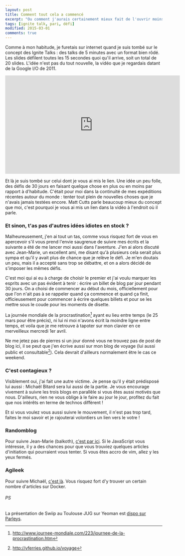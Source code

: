 ```yaml
---
layout: post
title: Comment tout cela a commencé
excerpt: "Ou comment j'aurais certainement mieux fait de l'ouvrir moins grande."
tags: [ignite talk, pari, défi]
modified: 2015-03-01
comments: true
---
```


Comme à mon habitude, je furetais sur internet quand je suis tombé sur le concept des Ignite Talks : des talks de 5 minutes avec un format bien rôdé. Les slides défilent toutes les 15 secondes quoi qu'il arrive, soit un total de 20 slides. L'idée n'est pas du tout nouvelle, la vidéo que je regardais datant de la Google I/O de 2011.

<iframe width="560" height="315" src="https://www.youtube.com/embed/52Ml_zax4A0" start="1788" frameborder="0" allowfullscreen></iframe>

Et là je suis tombé sur celui dont je vous ai mis le lien. Une idée un peu folle, des défis de 30 jours en faisant quelque chose en plus ou en moins par rapport à d'habitude. C'était pour moi dans la continuité de mes expéditions récentes autour du monde : tenter tout plein de nouvelles choses que je n'avais jamais testées encore. Matt Cutts parle beaucoup mieux du concept que moi, c'est pourquoi je vous ai mis un lien dans la vidéo à l'endroit où il parle.

### Et sinon, t'as pas d'autres idées idiotes en stock ?

Malheureusement, j'en ai tout un tas, comme vous risquez fort de vous en apercevoir s'il vous prend l'envie saugrenue de suivre mes écrits et la suivante a été de me lancer moi aussi dans l'aventure. J'en ai alors discuté avec Jean-Marie, un excellent ami, me disant qu'à plusieurs cela serait plus sympa et qu'il y avait plus de chance que je relève le défi. Je m'en doutais un peu, mais il a accepté sans trop se débattre, et on a alors décidé de s'imposer les mêmes défis.  

C'est moi qui ai eu à charge de choisir le premier et j'ai voulu marquer les esprits avec un pas évident à tenir : écrire un billet de blog par jour pendant 30 jours. On a choisi de commencer au début du mois, officiellement pour que l'on n'ait pas à se rappeler quand ça commence et quand ça finit, officieusement pour commencer à écrire quelques billets et pour se les mettre sous le coude pour les moments de disette.  

La journée mondiale de la procrastination[^1] ayant eu lieu entre temps (le 25 mars pour être précis), ni lui ni moi n'avons écrit la moindre ligne entre temps, et voila que je me retrouve à tapoter sur mon clavier en ce merveilleux mercredi 1er avril.  

[^1]: <http://www.journee-mondiale.com/223/journee-de-la-procrastination.htm>

Ne me jetez pas de pierres si un jour donné vous ne trouvez pas de post de blog ici, il se peut que j'en écrive aussi sur mon blog de voyage (lui aussi public et consultable[^2]). Cela devrait d'ailleurs normalement être le cas ce weekend.

[^2]: <http://vferries.github.io/voyage>

### C'est contagieux ?

Visiblement oui, j'ai fait une autre victime. Je pense qu'il y était prédisposé lui aussi : Michaël Bitard sera lui aussi de la partie.
Je vous encourage vivement à suivre les trois blogs en parallèle si vous êtes aussi motivés que nous. D'ailleurs, rien ne vous oblige à le faire au jour le jour, profitez du fait que nos intérêts en terme de technos diffèrent !  

Et si vous voulez vous aussi suivre le mouvement, il n'est pas trop tard, faites le moi savoir et je rajouterai volontiers un lien vers le votre !  

### Randomblog

Pour suivre Jean-Marie (balkoth), [c'est par ici](http://randomblog.fr/).
Si le JavaScript vous intéresse, il y a des chances pour que vous trouviez quelques articles d'initiation qui pourraient vous tenter.
Si vous êtes accro de vim, allez y les yeux fermés.

### Agileek

Pour suivre Michaël, [c'est là](http://agileek.github.io/).
Vous risquez fort d'y trouver un certain nombre d'articles sur Docker.

###### PS

La présentation de Swiip au Toulouse JUG sur Yeoman est [dispo sur Parleys](https://www.parleys.com/talk/yeoman).  